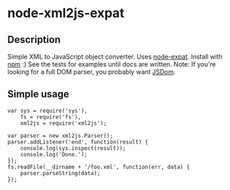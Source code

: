node-xml2js-expat
===========

Description
-----------
Simple XML to JavaScript object converter.  Uses [node-expat](https://github.com/astro/node-expat).  Install with [npm](http://github.com/isaacs/npm) :)
See the tests for examples until docs are written.
Note:  If you're looking for a full DOM parser, you probably want [JSDom](http://github.com/tmpvar/jsdom).

Simple usage
-----------

    var sys = require('sys'),
        fs = require('fs'),
        xml2js = require('xml2js');

    var parser = new xml2js.Parser();
    parser.addListener('end', function(result) {
        console.log(sys.inspect(result));
        console.log('Done.');
    });
    fs.readFile(__dirname + '/foo.xml', function(err, data) {
        parser.parseString(data);
    });
